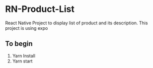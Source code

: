# RN-Product-List
React Native Project to display list of product and its description. This project is using expo

## To begin
1. Yarn Install
2. Yarn start


